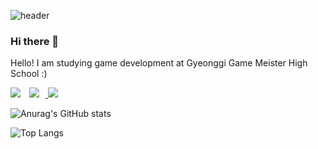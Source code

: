 ![header](https://capsule-render.vercel.app/api?type=waving&color=auto&height=300&section=header&text=Hi%there&fontSize=90)

### Hi there 👋

Hello! I am studying game development at Gyeonggi Game Meister High School :)

<a href="https://www.instagram.com/alsry._.112/"><img src="https://img.shields.io/badge/Instagram-E4405F?style=flat&logo=Instagram&logoColor=white&link=https://www.instagram.com/alsry._.112/"/></a> 
<a href="http://ggm.gondr.net/user/profile/282">
    <img 
        src="http://img.shields.io/badge/-School-87CEFA?style=flat&logo=Google &link=http://ggm.gondr.net/user/profile/282"
        style="height : auto; margin-left : 10px; margin-right : 10px;"/>
</a>
<a href="mailto:wjdalsry125@gmail.com"><img src="https://img.shields.io/badge/Email-EA4335?style=flat&logo=Gmail&logoColor=white&link=mailto:wjdalsry125@gmail.com"/></a>

![Anurag's GitHub stats](https://github-readme-stats.vercel.app/api?username=mingyo0125&show_icons=true&theme=radical)

![Top Langs](https://github-readme-stats.vercel.app/api/top-langs/?username=mingyo0125&layout=compact&theme=radical)
